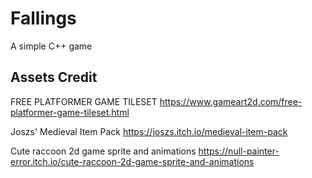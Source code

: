 # Fallings
A simple C++ game

## Assets Credit
FREE PLATFORMER GAME TILESET
https://www.gameart2d.com/free-platformer-game-tileset.html

Joszs' Medieval Item Pack 
https://joszs.itch.io/medieval-item-pack

Cute raccoon 2d game sprite and animations
https://null-painter-error.itch.io/cute-raccoon-2d-game-sprite-and-animations
